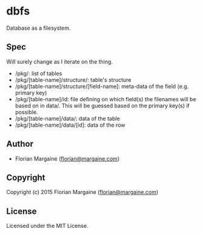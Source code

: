 # dbfs

Database as a filesystem.

## Spec

Will surely change as I iterate on the thing.

- /pkg/: list of tables
- /pkg/[table-name]/structure/: table's structure
- /pkg/[table-name]/structure/[field-name]: meta-data of the field (e.g. primary key)
- /pkg/[table-name]/id: file defining on which field(s) the filenames will be based on in data/. This will be guessed based on the primary key(s) if possible.
- /pkg/[table-name]/data/: data of the table
- /pkg/[table-name]/data/[id]: data of the row

## Author

* Florian Margaine (florian@margaine.com)

## Copyright

Copyright (c) 2015 Florian Margaine (florian@margaine.com)

## License

Licensed under the MIT License.
